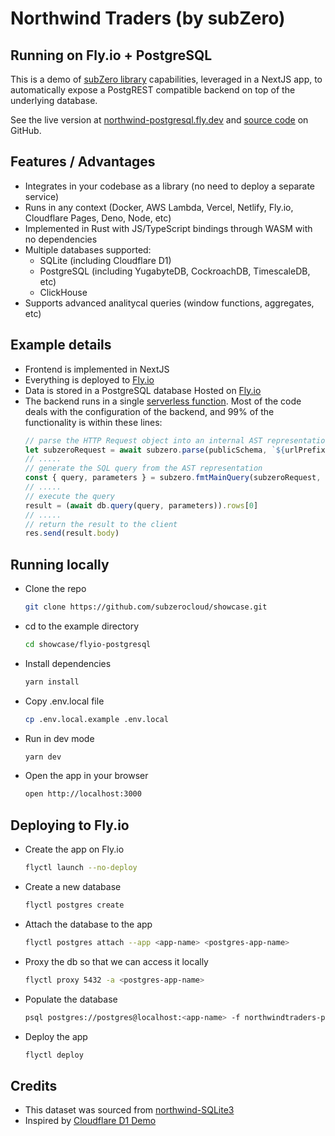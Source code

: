 # Northwind Traders (by subZero)
## Running on Fly.io + PostgreSQL
This is a demo of [subZero library](https://www.npmjs.com/package/subzerocloud) capabilities, leveraged in a NextJS app, to automatically expose a PostgREST compatible backend on top of the underlying database. 

See the live version at [northwind-postgresql.fly.dev](https://northwind-postgresql.fly.dev) and [source code](https://github.com/subzerocloud/showcase/tree/main/flyio-postgresql) on GitHub.

## Features / Advantages
- Integrates in your codebase as a library (no need to deploy a separate service) 
- Runs in any context (Docker, AWS Lambda, Vercel, Netlify, Fly.io, Cloudflare Pages, Deno, Node, etc)
- Implemented in Rust with JS/TypeScript bindings through WASM with no dependencies
- Multiple databases supported:
    - SQLite (including Cloudflare D1)
    - PostgreSQL (including YugabyteDB, CockroachDB, TimescaleDB, etc)
    - ClickHouse
- Supports advanced analitycal queries (window functions, aggregates, etc)

## Example details
- Frontend is implemented in NextJS
- Everything is deployed to [Fly.io](https://fly.io/)
- Data is stored in a PostgreSQL database Hosted on [Fly.io](https://fly.io/)
- The backend runs in a single [serverless function](https://github.com/subzerocloud/showcase/blob/main/flyio-postgresql/pages/api/%5B...path%5D.ts). 
    Most of the code deals with the configuration of the backend, and 99% of the functionality is within these lines:
    ```typescript
    // parse the HTTP Request object into an internal AST representation
    let subzeroRequest = await subzero.parse(publicSchema, `${urlPrefix}/`, role, req)
    // .....
    // generate the SQL query from the AST representation
    const { query, parameters } = subzero.fmtMainQuery(subzeroRequest, queryEnv)
    // .....
    // execute the query
    result = (await db.query(query, parameters)).rows[0]
    // .....
    // return the result to the client
    res.send(result.body)
    ```

## Running locally
- Clone the repo
    ```bash
    git clone https://github.com/subzerocloud/showcase.git
    ```
 - cd to the example directory
    ```bash
    cd showcase/flyio-postgresql
    ```
- Install dependencies
    ```bash
    yarn install
    ```
- Copy .env.local file
    ```bash
    cp .env.local.example .env.local
    ```
- Run in dev mode
    ```bash
    yarn dev
    ```
- Open the app in your browser
    ```bash
    open http://localhost:3000
    ```

## Deploying to Fly.io
- Create the app on Fly.io
    ```bash
    flyctl launch --no-deploy
    ```

- Create a new database
    ```bash
    flyctl postgres create
    ```

- Attach the database to the app
    ```bash
    flyctl postgres attach --app <app-name> <postgres-app-name>
    ```
- Proxy the db so that we can access it locally
    ```bash
    flyctl proxy 5432 -a <postgres-app-name>
    ```

- Populate the database
    ```bash
    psql postgres://postgres@localhost:<app-name> -f northwindtraders-postgres.sql
    ```

- Deploy the app
    ```bash
    flyctl deploy
    ```

## Credits
- This dataset was sourced from [northwind-SQLite3](https://github.com/jpwhite3/northwind-SQLite3)
- Inspired by [Cloudflare D1 Demo](https://northwind.d1sql.com/)


